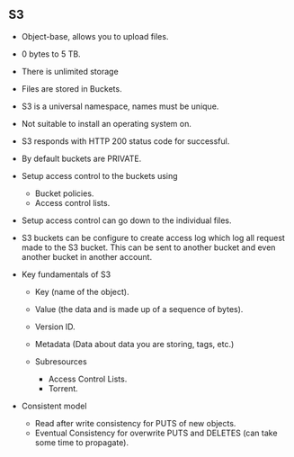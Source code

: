 ## S3

- Object-base, allows you to upload files.

- 0 bytes to 5 TB.

- There is unlimited storage

- Files are stored in Buckets.

- S3 is a universal namespace, names must be unique.

- Not suitable to install an operating system on.

- S3 responds with HTTP 200 status code for successful.

- By default buckets are PRIVATE.

- Setup access control to the buckets using

  - Bucket policies.
  - Access control lists.

- Setup access control can go down to the individual files.

- S3 buckets can be configure to create access log which log all request made to the S3 bucket. This can be sent to another bucket and even another bucket in another account.

- Key fundamentals of S3

  - Key (name of the object).
  - Value (the data and is made up of a sequence of bytes).
  - Version ID.
  - Metadata (Data about data you are storing, tags, etc.)
  - Subresources

    - Access Control Lists.
    - Torrent.

- Consistent model

  - Read after write consistency for PUTS of new objects.
  - Eventual Consistency for overwrite PUTS and DELETES (can take some time to propagate).
